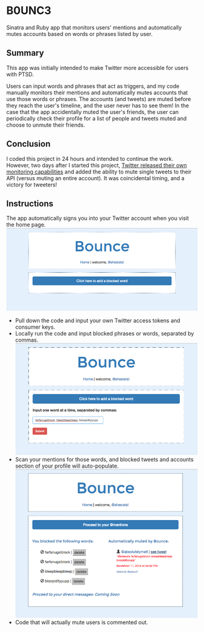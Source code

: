 # B0UNC3
Sinatra and Ruby app that monitors users' mentions and automatically mutes accounts based on words or phrases listed by user.

## Summary
This app was initially intended to make Twitter more accessible for users with PTSD.

Users can input words and phrases that act as triggers, and my code manually monitors their mentions and automatically mutes accounts that use those words or phrases. The accounts (and tweets) are muted before they reach the user's timeline, and the user never has to see them!  In the case that the app accidentally muted the user's friends, the user can periodically check their profile for a list of people and tweets muted and choose to unmute their friends.

## Conclusion
I coded this project in 24 hours and intended to continue the work. However, two days after I started this project, [Twitter released their own monitoring capabilities](http://www.socialmediatoday.com/social-networks/twitter-adds-new-mute-words-tool-new-processes-combat-platform-abuse) and added the ability to mute single tweets to their API (versus muting an entire account). It was coincidental timing, and a victory for tweeters!

## Instructions
The app automatically signs you into your Twitter account when you visit the home page.
![Homepage View](readme-assets/homepage.png)
* Pull down the code and input your own Twitter access tokens and consumer keys.
* Locally run the code and input blocked phrases or words, separated by commas.
![Word Input View](readme-assets/input.png)
* Scan your mentions for those words, and blocked tweets and accounts section of your profile will auto-populate.
![Profile Page View](readme-assets/blocked.png)
* Code that will actually mute users is commented out.
